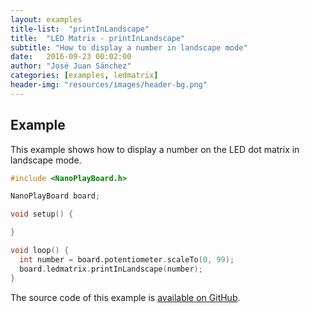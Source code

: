 ```yaml
---
layout: examples
title-list:  "printInLandscape"
title:  "LED Matrix - printInLandscape"
subtitle: "How to display a number in landscape mode"
date:   2016-09-23 00:02:00
author: "José Juan Sánchez"
categories: [examples, ledmatrix]
header-img: "resources/images/header-bg.png"
---
```


## Example
This example shows how to display a number on the LED dot matrix in landscape mode.

```c++
#include <NanoPlayBoard.h>

NanoPlayBoard board;

void setup() {

}

void loop() {
  int number = board.potentiometer.scaleTo(0, 99);
  board.ledmatrix.printInLandscape(number);
}
```

The source code of this example is [available on GitHub][1].

[1]: https://github.com/josejuansanchez/NanoPlayBoard-Arduino-Library/tree/master/examples